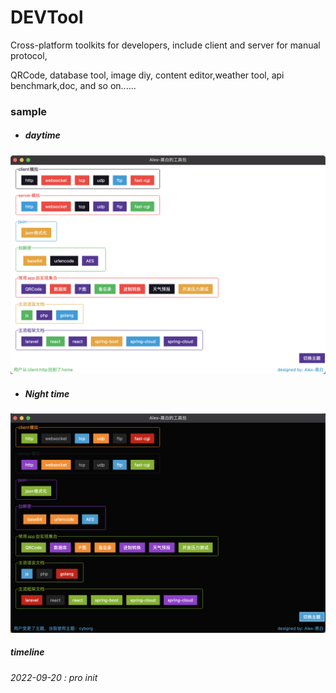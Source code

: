 # DEVTool
Cross-platform toolkits for developers, include client and server for manual protocol,

QRCode, database tool, image diy, content editor,weather tool, api benchmark,doc, and so on......

### sample

- ##### daytime

![image](sample.png)

- ##### Night time

![image](sample-dark.png)



##### timeline

###### 2022-09-20 : pro init